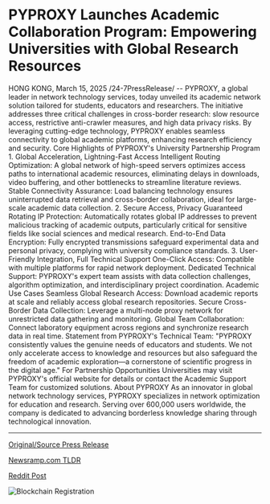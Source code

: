 # PYPROXY Launches Academic Collaboration Program: Empowering Universities with Global Research Resources

HONG KONG, March 15, 2025 /24-7PressRelease/ -- PYPROXY, a global leader in network technology services, today unveiled its academic network solution tailored for students, educators and researchers. The initiative addresses three critical challenges in cross-border research: slow resource access, restrictive anti-crawler measures, and high data privacy risks. By leveraging cutting-edge technology, PYPROXY enables seamless connectivity to global academic platforms, enhancing research efficiency and security.  Core Highlights of PYPROXY's University Partnership Program 1. Global Acceleration, Lightning-Fast Access Intelligent Routing Optimization: A global network of high-speed servers optimizes access paths to international academic resources, eliminating delays in downloads, video buffering, and other bottlenecks to streamline literature reviews. Stable Connectivity Assurance: Load balancing technology ensures uninterrupted data retrieval and cross-border collaboration, ideal for large-scale academic data collection.  2. Secure Access, Privacy Guaranteed Rotating IP Protection: Automatically rotates global IP addresses to prevent malicious tracking of academic outputs, particularly critical for sensitive fields like social sciences and medical research. End-to-End Data Encryption: Fully encrypted transmissions safeguard experimental data and personal privacy, complying with university compliance standards.  3. User-Friendly Integration, Full Technical Support One-Click Access: Compatible with multiple platforms for rapid network deployment. Dedicated Technical Support: PYPROXY's expert team assists with data collection challenges, algorithm optimization, and interdisciplinary project coordination.  Academic Use Cases Seamless Global Research Access: Download academic reports at scale and reliably access global research repositories. Secure Cross-Border Data Collection: Leverage a multi-node proxy network for unrestricted data gathering and monitoring. Global Team Collaboration: Connect laboratory equipment across regions and synchronize research data in real time.  Statement from PYPROXY's Technical Team: "PYPROXY consistently values the genuine needs of educators and students. We not only accelerate access to knowledge and resources but also safeguard the freedom of academic exploration—a cornerstone of scientific progress in the digital age."  For Partnership Opportunities Universities may visit PYPROXY's official website for details or contact the Academic Support Team for customized solutions.  About PYPROXY As an innovator in global network technology services, PYPROXY specializes in network optimization for education and research. Serving over 600,000 users worldwide, the company is dedicated to advancing borderless knowledge sharing through technological innovation. 

---

[Original/Source Press Release](https://www.24-7pressrelease.com/press-release/520637/pyproxy-launches-academic-collaboration-program-empowering-universities-with-global-research-resources)
                    

[Newsramp.com TLDR](https://newsramp.com/curated-news/pyproxy-launches-academic-network-solution-for-seamless-global-research-access/33f983ebc10eb25eabcfdd9680cb09a1) 

 



[Reddit Post](https://www.reddit.com/r/newsramp/comments/1jbpom9/pyproxy_launches_academic_network_solution_for/) 



![Blockchain Registration](https://cdn.newsramp.app/24-7PressRelease/qrcode/253/15/epiceBPB.webp)